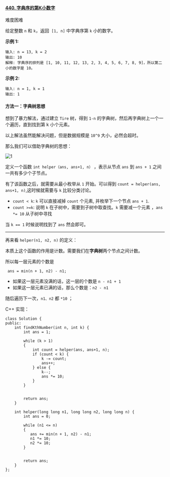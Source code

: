 #### [440. 字典序的第K小数字](https://leetcode-cn.com/problems/k-th-smallest-in-lexicographical-order/)

难度困难

给定整数 `n` 和 `k`，返回  `[1, n]` 中字典序第 `k` 小的数字。


**示例 1:**

```
输入: n = 13, k = 2
输出: 10
解释: 字典序的排列是 [1, 10, 11, 12, 13, 2, 3, 4, 5, 6, 7, 8, 9]，所以第二小的数字是 10。
```

**示例 2:**

```
输入: n = 1, k = 1
输出: 1
```

#### 方法一：字典树思想
想到了暴力解法，通过建立 `Tire` 树，得到 `1-n` 的字典树，然后再字典树上一个一个遍历，直到找到第 k 小个元素。

以上解法虽然能解决问题，但是数据规模是 `10^9` 大小，必然会超时。

那么我们可以借助字典树的思想：

![1](https://p3-juejin.byteimg.com/tos-cn-i-k3u1fbpfcp/f1cd9caaed764086a11dc7cac31389f0~tplv-k3u1fbpfcp-zoom-1.image)

定义一个函数 `int helper（ans, ans+1, n）` ，表示从节点 `ans` 到 `ans + 1` 之间一共有多少个子节点。

有了该函数之后，就需要从最小枚举从 `1` 开始。可以得到 `count = helper(ans, ans+1, n)`,这时候就需要与 `k` 比较分类讨论。
- `count < k`: `k` 可以直接减掉 `count` 个元素, 并枚举下一个节点 `ans + 1`.
- `count >=k`: 说明 `k` 在子树中，需要到子树中取查找。`k` 需要减一个元素 ，`ans *= 10` 从子树中寻找

当 `k == 1` 时候说明找到了 `ans` 然会即可。

*** 

再来看 `helper(n1, n2, n)` 的定义：

本质上这个函数的作用是计数。需要我们在**字典树**两个节点之间计数。

所以每一层元素的个数是
```
 ans = min(n + 1, n2) - n1;
```
- 如果这一层元素没满的话，这一层的个数是 `n - n1 + 1`
- 如果这一层元素已满的话，那么个数是：`n2 - n1 `

随后遍历下一次，`n1、n2` 都 `*10` ；


C++ 实现：
```
class Solution {
public:
    int findKthNumber(int n, int k) {
        int ans = 1;

        while (k > 1)
        {
            int count = helper(ans, ans+1, n);
            if (count < k) {
                k -= count;
                ans++;
            } else {
                k--;
                ans *= 10;
            }
        }
        

        return ans;
    }

    int helper(long long n1, long long n2, long long n) {
        int ans = 0;

        while (n1 <= n)
        {
           ans += min(n + 1, n2) - n1;
           n1 *= 10;
           n2 *= 10;
        }
        

        return ans;
    }
};
```
